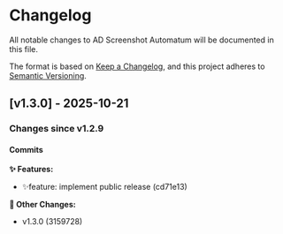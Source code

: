 # Changelog

All notable changes to AD Screenshot Automatum will be documented in this file.

The format is based on [Keep a Changelog](https://keepachangelog.com/en/1.0.0/),
and this project adheres to [Semantic Versioning](https://semver.org/spec/v2.0.0.html).


## [v1.3.0] - 2025-10-21

### Changes since v1.2.9

#### Commits


**✨ Features:**
- ✨feature: implement public release (cd71e13)

**📝 Other Changes:**
- v1.3.0 (3159728)

